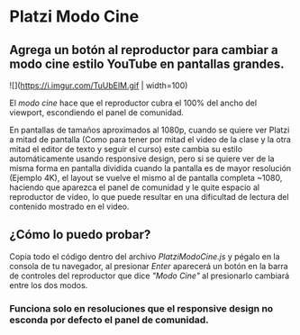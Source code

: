 # Platzi Modo Cine

## Agrega un botón al reproductor para cambiar a modo cine estilo YouTube en pantallas grandes.

![](https://i.imgur.com/TuUbElM.gif | width=100)

El _modo cine_ hace que el reproductor cubra el 100% del ancho del viewport, escondiendo el panel de comunidad.

En pantallas de tamaños aproximados al 1080p, cuando se quiere ver Platzi a mitad de pantalla (Como para tener por mitad el video de la clase y la otra mitad el editor de texto y seguir el curso) este cambia su estilo automáticamente usando responsive design, pero si se quiere ver de la misma forma en pantalla dividida cuando la pantalla es de mayor resolución (Ejemplo 4K), el layout se vuelve el mismo al de pantalla completa ~1080, haciendo que aparezca el panel de comunidad y le quite espacio al reproductor de video, lo que puede resultar en una dificultad de lectura del contenido mostrado en el video.

## ¿Cómo lo puedo probar?

Copia todo el código dentro del archivo _PlatziModoCine.js_ y pégalo en la consola de tu navegador, al presionar _Enter_ aparecerá un botón en la barra de controles del reproductor que dice _"Modo Cine"_ al presionarlo cambiará entre los dos modos.

### Funciona solo en resoluciones que el responsive design no esconda por defecto el panel de comunidad.
